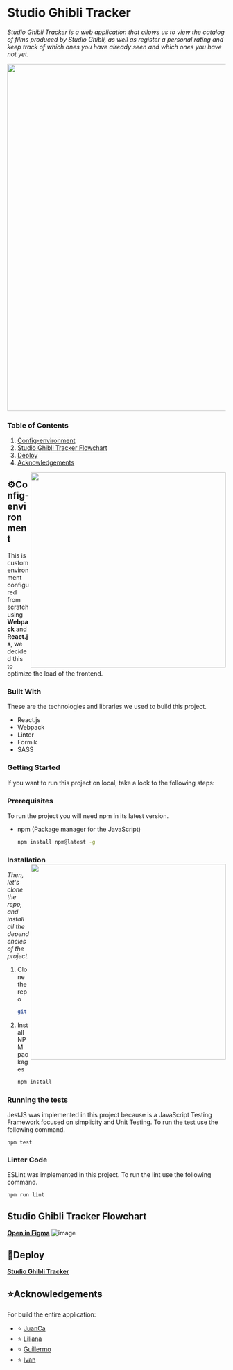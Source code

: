 # Studio Ghibli Tracker

_Studio Ghibli Tracker is a web application that allows us to view the catalog of films produced by Studio Ghibli, as well as register a personal rating and keep track of which ones you have already seen and which ones you have not yet._

<img src="https://user-images.githubusercontent.com/73669701/166158870-9e479615-9b5c-4078-a6c6-d16b7e313e52.png" width="800" align="middle" style="float: center;" >

  ### Table of Contents
  1. [Config-environment](#Config-environment)
  2. [Studio Ghibli Tracker Flowchart](#flowchart)
  3. [Deploy](#deployed)
  4. [Acknowledgements](#acknowledgements)


<img src="https://user-images.githubusercontent.com/73669701/166158947-ddf3f5e3-d9d3-45a5-bef8-468353d9a51e.png" width="450" align="right" />







## ⚙Config-environment <a name="Config-environment"></a>

This is custom environment configured from scratch using **Webpack** and **React.js**, we decided this to optimize the load of the frontend.

### Built With

These are the technologies and libraries we used to build this project.

- React.js
- Webpack 
- Linter
- Formik
- SASS
<!-- GETTING STARTED -->

### Getting Started

If you want to run this project on local, take a look to the following steps:

### Prerequisites

To run the project you will need npm in its latest version.

- npm (Package manager for the JavaScript)
  ```sh
  npm install npm@latest -g
  ```

### Installation <img src="https://user-images.githubusercontent.com/73669701/166159879-09b314c6-4286-43b1-b816-80956acc408b.png" width="450" align="right" />

_Then, let's clone the repo, and install all the dependencies of the project._

1. Clone the repo
   ```sh
   git clone git@github.com:C10-Ghibli-s/FE-Studio-Ghibli-Tracker.git
   ```
2. Install NPM packages
   ```sh
   npm install
   ```
   

   
### Running the tests

JestJS was implemented in this project because is a JavaScript Testing Framework focused on simplicity and Unit Testing. To run the test use the following command.

```
npm test
```

### Linter Code

ESLint was implemented in this project. To run the lint use the following command.

```
npm run lint
```

## Studio Ghibli Tracker Flowchart <a name="flowchart"></a>
[**Open in Figma**](https://www.figma.com/file/fBCX1ahNBOFbPjSOtrPp8c/FlowChart-Studio-Ghibli?node-id=0%3A1)
![image](https://user-images.githubusercontent.com/73669701/165537137-1b298af7-18e7-4d30-ba34-f35900aaf69a.png)


##  🚀Deploy <a name="deployed"></a>
[**Studio Ghibli Tracker**](https://studio-ghibli-se.netlify.app)

## ⭐Acknowledgements <a name="acknowledgements"></a>
For build the entire application:
- ⭐ [JuanCa](https://github.com/NousCode)
- ⭐ [Liliana](https://github.com/LilianaRestrepoTorres)
- ⭐ [Guillermo](https://github.com/Hai5edfm)
- ⭐ [Ivan](https://github.com/AreYouIvan)
